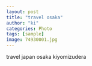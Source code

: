 ```yaml
---
layout: post
title: "travel osaka"
author: "ki"
categories: Photo
tags: [sample]
image: 74930001.jpg
---
```


travel  japan osaka kiyomizudera
